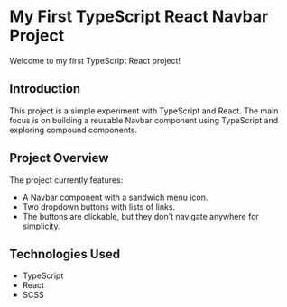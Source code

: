 # My First TypeScript React Navbar Project

Welcome to my first TypeScript React project!

## Introduction

This project is a simple experiment with TypeScript and React. The main focus is on building a reusable Navbar component using TypeScript and exploring compound components.

## Project Overview

The project currently features:

- A Navbar component with a sandwich menu icon.
- Two dropdown buttons with lists of links.
- The buttons are clickable, but they don't navigate anywhere for simplicity.

## Technologies Used

- TypeScript
- React
- SCSS
